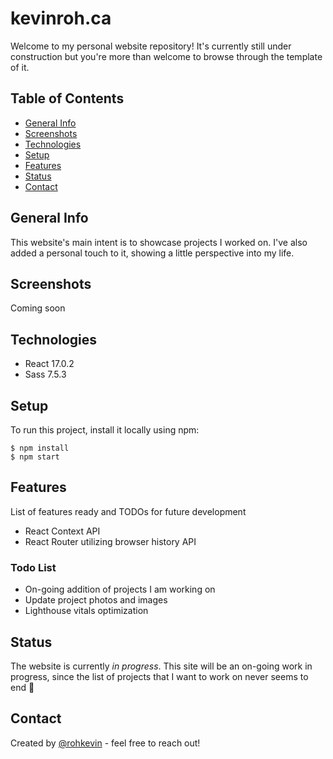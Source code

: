 # kevinroh.ca
Welcome to my personal website repository! 
It's currently still under construction but you're more than welcome to browse through the template of it. 

## Table of Contents
* [General Info](#general-info)
* [Screenshots](#screenshots)
* [Technologies](#technologies)
* [Setup](#setup)
* [Features](#features)
* [Status](#status)
* [Contact](#contact)

## General Info
This website's main intent is to showcase projects I worked on. I've also added a personal touch to it, showing a little perspective into my life. 

## Screenshots
Coming soon

## Technologies
* React 17.0.2
* Sass 7.5.3

## Setup
To run this project, install it locally using npm: 
```
$ npm install
$ npm start
```

## Features
List of features ready and TODOs for future development
* React Context API
* React Router utilizing browser history API

### Todo List
* On-going addition of projects I am working on
* Update project photos and images
* Lighthouse vitals optimization

## Status
The website is currently _in progress_. 
This site will be an on-going work in progress, since the list of projects that I want to work on never seems to end :construction_worker:

## Contact
Created by [@rohkevin](https://www.kevinroh.ca/) - feel free to reach out!